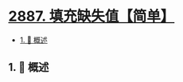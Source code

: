# [2887. 填充缺失值【简单】](https://github.com/tnotesjs/TNotes.leetcode/tree/main/notes/2887.%20%E5%A1%AB%E5%85%85%E7%BC%BA%E5%A4%B1%E5%80%BC%E3%80%90%E7%AE%80%E5%8D%95%E3%80%91)

<!-- region:toc -->

- [1. 📝 概述](#1--概述)

<!-- endregion:toc -->

## 1. 📝 概述
